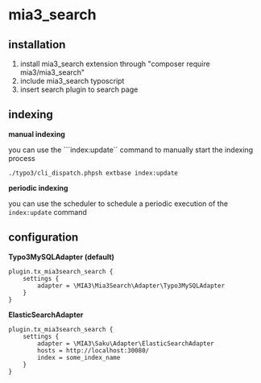 # mia3_search

## installation

1. install mia3_search extension through "composer require mia3/mia3_search"
2. include mia3_search typoscript
3. insert search plugin to search page

## indexing

**manual indexing**

you can use the ```index:update`` command to manually start the indexing process

```
./typo3/cli_dispatch.phpsh extbase index:update
```

**periodic indexing**

you can use the scheduler to schedule a periodic execution of the ```index:update``` command 

## configuration

**Typo3MySQLAdapter (default)**

```
plugin.tx_mia3search_search {
	settings {
		adapter = \MIA3\Mia3Search\Adapter\Typo3MySQLAdapter
	}
}
```

**ElasticSearchAdapter**

```
plugin.tx_mia3search_search {
	settings {
		adapter = \MIA3\Saku\Adapter\ElasticSearchAdapter
		hosts = http://localhost:30080/
		index = some_index_name
	}
}
```

